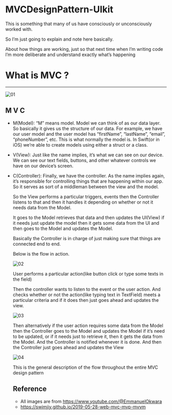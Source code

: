 # MVCDesignPattern-UIkit

This is something that many of us have consciously or unconsciously worked with.

So I’m just going to explain and note here basically.

About how things are working, just so that next time when I’m writing code I’m more deliberate and understand exactly what’s happening 

# What is MVC ?

---

![01](https://github.com/dodiforth/MVCDesignPattern-UIkit/assets/50798761/e693df45-8afe-4a6f-a469-e0ed55985224)


## M V C

- M(Model): “M” means model. Model we can think of as our data layer. So basically it gives us the structure of our data. For example, we have our user model and the user model has “firstName”, “lastName”, “email”, “phoneNumber”, etc. This is what normally the model is. In Swift(or in iOS) we’re able to create models using either a struct or a class.
- V(View): Just like the name implies, it’s what we can see on our device. We can see our text fields, buttons, and other whatever controls we have on our device’s screen.
- C(Controller): Finally, we have the controller. As the name implies again, it’s responsible for controlling things that are happening within our app. So it serves as sort of a middleman between the view and the model.
    
    So the View performs a particular triggers, events then the Controller listens to that and then it handles it depending on whether or not it needs data from the Model. 
    
    It goes to the Model retrieves that data and then updates the UI(View) if it needs just update the model then it gets some data from the UI and then goes to the Model and updates the Model. 
    
    Basically the Controller is in charge of just making sure that things are connected end to end.
    
    Below is the flow in action.
    
    ![02](https://github.com/dodiforth/MVCDesignPattern-UIkit/assets/50798761/ee6f65e0-3371-4bf0-8fc7-c12392f42876)

    
    User performs a particular action(like button click or type some texts in the field)
    
    Then the controller wants to listen to the event or the user action. And checks whether or not the action(like typing text in TextField) meets a particular criteria and if it does then just goes ahead and updates the view.
    
    ![03](https://github.com/dodiforth/MVCDesignPattern-UIkit/assets/50798761/7fefa5ad-4111-46b8-b36e-d8121100c811)

    
    Then alternatively if the user action requires some data from the Model then the Controller goes to the Model and updates the Model if it’s need to be updated, or if it needs just to retrieve it, then it gets the data from the Model. And the Controller is notified whenever it is done. And then the Controller just goes ahead and updates the View
    
    ![04](https://github.com/dodiforth/MVCDesignPattern-UIkit/assets/50798761/9f6cda86-5243-4586-a55f-2a6f12962e47)

    This is the general description of the flow throughout the entire MVC design pattern

  ## Reference
  - All images are from https://www.youtube.com/@EmmanuelOkwara
  - https://swimjiy.github.io/2019-05-28-web-mvc-mvp-mvvm
